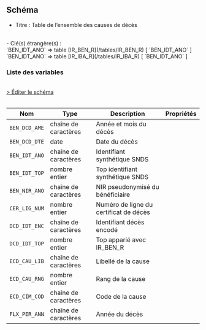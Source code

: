 ## Schéma

- Titre : Table de l’ensemble des causes de décès
<br />
- Clé(s) étrangère(s) : <br />
`BEN_IDT_ANO` => table [IR_BEN_R](/tables/IR_BEN_R) [ `BEN_IDT_ANO` ]<br />
`BEN_IDT_ANO` => table [IR_IBA_R](/tables/IR_IBA_R) [ `BEN_IDT_ANO` ]<br />

### Liste des variables
<br />
<div>
    <a href="https://gitlab.com/healthdatahub/schema-snds/edit/master/schemas/Causes%20de%20d%C3%A9c%C3%A8s/KI_ECD_R.json"  
    arget="_blank" rel="noopener noreferrer">> Éditer le schéma</a>
    <OutboundLink />
</div>
<br />

Nom|Type|Description|Propriétés
-|-|-|-
`BEN_DCD_AME`|chaîne de caractères|Année et mois du décès||
`BEN_DCD_DTE`|date|Date du décès||
`BEN_IDT_ANO`|chaîne de caractères|Identifiant synthétique SNDS||
`BEN_IDT_TOP`|nombre entier|Top identifiant synthétique SNDS||
`BEN_NIR_ANO`|chaîne de caractères|NIR pseudonymisé du bénéficiaire||
`CER_LIG_NUM`|nombre entier|Numéro de ligne du certificat de décès||
`DCD_IDT_ENC`|chaîne de caractères|Identifiant décès encodé||
`DCD_IDT_TOP`|nombre entier|Top apparié avec IR_BEN_R||
`ECD_CAU_LIB`|chaîne de caractères|Libellé de la cause||
`ECD_CAU_RNG`|nombre entier|Rang de la cause||
`ECD_CIM_COD`|chaîne de caractères|Code de la cause||
`FLX_PER_ANN`|chaîne de caractères|Année du décès||

